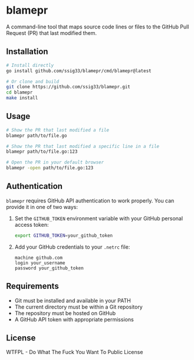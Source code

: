 # blamepr

A command-line tool that maps source code lines or files to the GitHub Pull Request (PR) that last modified them.

## Installation

```bash
# Install directly
go install github.com/ssig33/blamepr/cmd/blamepr@latest

# Or clone and build
git clone https://github.com/ssig33/blamepr.git
cd blamepr
make install
```

## Usage

```bash
# Show the PR that last modified a file
blamepr path/to/file.go

# Show the PR that last modified a specific line in a file
blamepr path/to/file.go:123

# Open the PR in your default browser
blamepr -open path/to/file.go:123
```

## Authentication

`blamepr` requires GitHub API authentication to work properly. You can provide it in one of two ways:

1. Set the `GITHUB_TOKEN` environment variable with your GitHub personal access token:
   ```bash
   export GITHUB_TOKEN=your_github_token
   ```

2. Add your GitHub credentials to your `.netrc` file:
   ```
   machine github.com
   login your_username
   password your_github_token
   ```

## Requirements

- Git must be installed and available in your PATH
- The current directory must be within a Git repository
- The repository must be hosted on GitHub
- A GitHub API token with appropriate permissions

## License

WTFPL - Do What The Fuck You Want To Public License